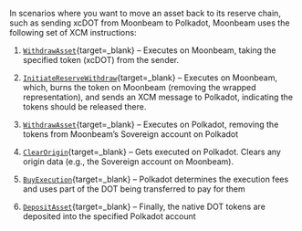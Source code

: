 In scenarios where you want to move an asset back to its reserve chain, such as sending xcDOT from Moonbeam to Polkadot, Moonbeam uses the following set of XCM instructions:

1. [`WithdrawAsset`](/builders/interoperability/xcm/core-concepts/instructions/#withdraw-asset){target=_blank} – Executes on Moonbeam, taking the specified token (xcDOT) from the sender.

2. [`InitiateReserveWithdraw`](/builders/interoperability/xcm/core-concepts/instructions/#initiate-reserve-withdraw){target=_blank} – Executes on Moonbeam, which, burns the token on Moonbeam (removing the wrapped representation), and sends an XCM message to Polkadot, indicating the tokens should be released there. 

3. [`WithdrawAsset`](/builders/interoperability/xcm/core-concepts/instructions/#withdraw-asset){target=_blank} – Executes on Polkadot, removing the tokens from Moonbeam’s Sovereign account on Polkadot

4. [`ClearOrigin`](/builders/interoperability/xcm/core-concepts/instructions/#clear-origin){target=_blank} – Gets executed on Polkadot. Clears any origin data (e.g., the Sovereign account on Moonbeam).

5. [`BuyExecution`](/builders/interoperability/xcm/core-concepts/instructions/#buy-execution){target=_blank} – Polkadot determines the execution fees and uses part of the DOT being transferred to pay for them

6. [`DepositAsset`](/builders/interoperability/xcm/core-concepts/instructions/#deposit-asset){target=_blank} – Finally, the native DOT tokens are deposited into the specified Polkadot account
